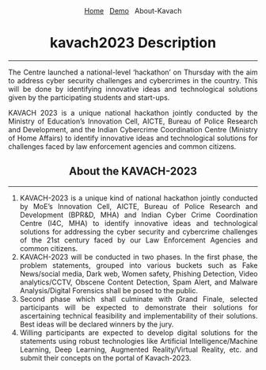 <!-- <link rel="stylesheet" href="style/style.css"> -->
<div class="notification-menu" style="text-align: center;">
  <div align="center">
    <a href="../">Home</a>&nbsp;&nbsp;&nbsp;<a href="../Demo">Demo</a>&nbsp;&nbsp;&nbsp;About-Kavach
  </div>
</div>

<div align="center"><b><h1>kavach2023 Description</h1></b></div>

---
<div align="justify"><p>
The Centre launched a national-level ‘hackathon’ on Thursday with the aim to address cyber security challenges and cybercrimes in the country. This will be done by identifying innovative ideas and technological solutions given by the participating students and start-ups.</p>

<p>KAVACH 2023 is a unique national hackathon jointly conducted by the Ministry of Education’s Innovation Cell, AICTE, Bureau of Police Research and Development, and the Indian Cybercrime Coordination Centre (Ministry of Home Affairs) to identify innovative ideas and technological solutions for challenges faced by law enforcement agencies and common citizens.</p></div>

<div align="center"><b><h2>About the KAVACH-2023</h2></b></div>

---
<div align="justify">
<ol>
<li>KAVACH-2023 is a unique kind of national hackathon jointly conducted by MoE’s Innovation Cell, AICTE, Bureau of Police Research and Development (BPR&D, MHA) and Indian Cyber Crime Coordination Centre (I4C, MHA) to identify innovative ideas and technological solutions for addressing the cyber security and cybercrime challenges of the 21st century faced by our Law Enforcement Agencies and common citizens.</li>
<li>KAVACH-2023 will be conducted in two phases. In the first phase, the problem statements, grouped into various buckets such as Fake News/social media, Dark web, Women safety, Phishing Detection, Video analytics/CCTV, Obscene Content Detection, Spam Alert, and Malware Analysis/Digital Forensics shall be posed to the public.</li>
<li>Second phase which shall culminate with Grand Finale, selected participants will be expected to demonstrate their solutions for ascertaining technical feasibility and implementability of their solutions. Best ideas will be declared winners by the jury.</li>
<li>Willing participants are expected to develop digital solutions for the statements using robust technologies like Artificial Intelligence/Machine Learning, Deep Learning, Augmented Reality/Virtual Reality, etc. and submit their concepts on the portal of Kavach-2023.</li></ol></div>



